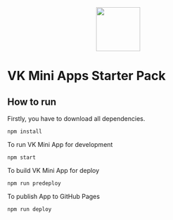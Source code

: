<div align="center">
  <a href="https://github.com/VKCOM">
    <img width="100" height="100" src="https://avatars3.githubusercontent.com/u/1478241?s=200&v=4">
  </a>
</div>

# VK Mini Apps Starter Pack

## How to run
Firstly, you have to download all dependencies.

`npm install`

To run VK Mini App for development

`npm start`

To build VK Mini App for deploy

`npm run predeploy`

To publish App to GitHub Pages

`npm run deploy`
